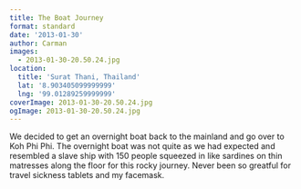 ```yaml
---
title: The Boat Journey
format: standard
date: '2013-01-30'
author: Carman
images:
  - 2013-01-30-20.50.24.jpg
location:
  title: 'Surat Thani, Thailand'
  lat: '8.903405099999999'
  lng: '99.01289259999999'
coverImage: 2013-01-30-20.50.24.jpg
ogImage: 2013-01-30-20.50.24.jpg
---
```


We decided to get an overnight boat back to the mainland and go over to Koh Phi Phi. The overnight boat was not quite as we had expected and resembled a slave ship with 150 people squeezed in like sardines on thin matresses along the floor for this rocky journey. Never been so greatful for travel sickness tablets and my facemask.
